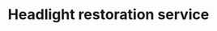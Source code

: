 ---
title: "Headlight restoration service"
alt: "Restoring the clarity of headlights that have become cloudy or yellow over time"
description: "Restoring the clarity of headlights that have become cloudy or yellow over time"
category: "mobile-car-wash"
subcategory: "headlight-restoration"
image: "/mobile-car-wash/headlight-restoration.png"
ogImage: "/mobile-car-wash/headlight-restoration.png"
colour: "blue"
pathtxt: "Headlight restoration"
published: true
---